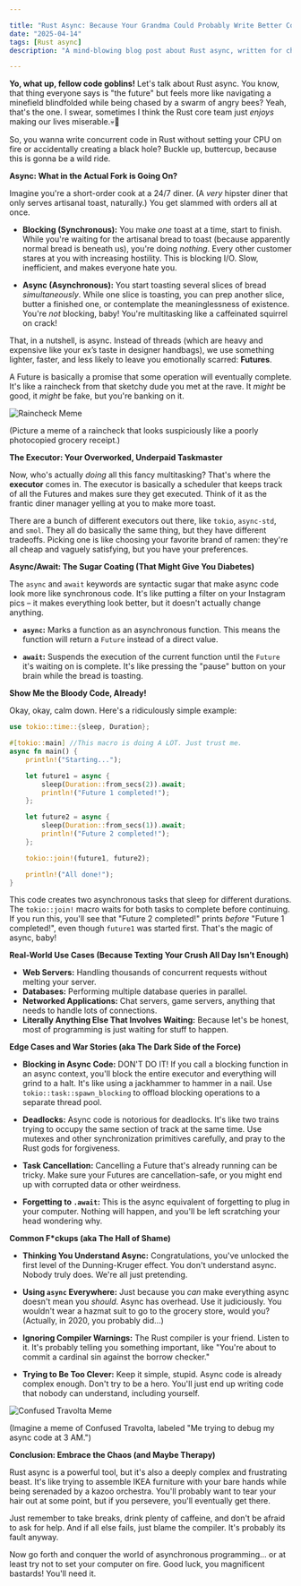 ```yaml
---

title: "Rust Async: Because Your Grandma Could Probably Write Better Concurrent Code in COBOL"
date: "2025-04-14"
tags: [Rust async]
description: "A mind-blowing blog post about Rust async, written for chaotic Gen Z engineers. Prepare to have your brain melted and your existential dread amplified."

---
```


**Yo, what up, fellow code goblins!** Let's talk about Rust async. You know, that thing everyone says is "the future" but feels more like navigating a minefield blindfolded while being chased by a swarm of angry bees? Yeah, that's the one. I swear, sometimes I think the Rust core team just *enjoys* making our lives miserable.💀🙏

So, you wanna write concurrent code in Rust without setting your CPU on fire or accidentally creating a black hole? Buckle up, buttercup, because this is gonna be a wild ride.

**Async: What in the Actual Fork is Going On?**

Imagine you're a short-order cook at a 24/7 diner. (A *very* hipster diner that only serves artisanal toast, naturally.) You get slammed with orders all at once.

*   **Blocking (Synchronous):** You make *one* toast at a time, start to finish. While you're waiting for the artisanal bread to toast (because apparently normal bread is beneath us), you're doing *nothing*. Every other customer stares at you with increasing hostility. This is blocking I/O. Slow, inefficient, and makes everyone hate you.

*   **Async (Asynchronous):** You start toasting several slices of bread *simultaneously*. While one slice is toasting, you can prep another slice, butter a finished one, or contemplate the meaninglessness of existence. You're *not* blocking, baby! You're multitasking like a caffeinated squirrel on crack!

That, in a nutshell, is async. Instead of threads (which are heavy and expensive like your ex’s taste in designer handbags), we use something lighter, faster, and less likely to leave you emotionally scarred: **Futures**.

A Future is basically a promise that some operation will eventually complete. It's like a raincheck from that sketchy dude you met at the rave. It *might* be good, it *might* be fake, but you're banking on it.

![Raincheck Meme](https://i.imgflip.com/411h6o.jpg)

(Picture a meme of a raincheck that looks suspiciously like a poorly photocopied grocery receipt.)

**The Executor: Your Overworked, Underpaid Taskmaster**

Now, who's actually *doing* all this fancy multitasking? That's where the **executor** comes in. The executor is basically a scheduler that keeps track of all the Futures and makes sure they get executed. Think of it as the frantic diner manager yelling at you to make more toast.

There are a bunch of different executors out there, like `tokio`, `async-std`, and `smol`. They all do basically the same thing, but they have different tradeoffs. Picking one is like choosing your favorite brand of ramen: they're all cheap and vaguely satisfying, but you have your preferences.

**Async/Await: The Sugar Coating (That Might Give You Diabetes)**

The `async` and `await` keywords are syntactic sugar that make async code look more like synchronous code. It's like putting a filter on your Instagram pics – it makes everything look better, but it doesn't actually change anything.

*   **`async`:** Marks a function as an asynchronous function. This means the function will return a `Future` instead of a direct value.

*   **`await`:** Suspends the execution of the current function until the `Future` it's waiting on is complete. It's like pressing the "pause" button on your brain while the bread is toasting.

**Show Me the Bloody Code, Already!**

Okay, okay, calm down. Here's a ridiculously simple example:

```rust
use tokio::time::{sleep, Duration};

#[tokio::main] //This macro is doing A LOT. Just trust me.
async fn main() {
    println!("Starting...");

    let future1 = async {
        sleep(Duration::from_secs(2)).await;
        println!("Future 1 completed!");
    };

    let future2 = async {
        sleep(Duration::from_secs(1)).await;
        println!("Future 2 completed!");
    };

    tokio::join!(future1, future2);

    println!("All done!");
}
```

This code creates two asynchronous tasks that sleep for different durations. The `tokio::join!` macro waits for both tasks to complete before continuing. If you run this, you'll see that "Future 2 completed!" prints *before* "Future 1 completed!", even though `future1` was started first. That's the magic of async, baby!

**Real-World Use Cases (Because Texting Your Crush All Day Isn’t Enough)**

*   **Web Servers:** Handling thousands of concurrent requests without melting your server.
*   **Databases:** Performing multiple database queries in parallel.
*   **Networked Applications:** Chat servers, game servers, anything that needs to handle lots of connections.
*   **Literally Anything Else That Involves Waiting:** Because let's be honest, most of programming is just waiting for stuff to happen.

**Edge Cases and War Stories (aka The Dark Side of the Force)**

*   **Blocking in Async Code:** DON'T DO IT! If you call a blocking function in an async context, you'll block the entire executor and everything will grind to a halt. It's like using a jackhammer to hammer in a nail. Use `tokio::task::spawn_blocking` to offload blocking operations to a separate thread pool.

*   **Deadlocks:** Async code is notorious for deadlocks. It's like two trains trying to occupy the same section of track at the same time. Use mutexes and other synchronization primitives carefully, and pray to the Rust gods for forgiveness.

*   **Task Cancellation:** Cancelling a Future that's already running can be tricky. Make sure your Futures are cancellation-safe, or you might end up with corrupted data or other weirdness.

*   **Forgetting to `.await`:** This is the async equivalent of forgetting to plug in your computer. Nothing will happen, and you'll be left scratching your head wondering why.

**Common F*ckups (aka The Hall of Shame)**

*   **Thinking You Understand Async:** Congratulations, you've unlocked the first level of the Dunning-Kruger effect. You don't understand async. Nobody truly does. We're all just pretending.

*   **Using `async` Everywhere:** Just because you *can* make everything async doesn't mean you *should*. Async has overhead. Use it judiciously. You wouldn't wear a hazmat suit to go to the grocery store, would you? (Actually, in 2020, you probably did…)

*   **Ignoring Compiler Warnings:** The Rust compiler is your friend. Listen to it. It's probably telling you something important, like "You're about to commit a cardinal sin against the borrow checker."

*   **Trying to Be Too Clever:** Keep it simple, stupid. Async code is already complex enough. Don't try to be a hero. You'll just end up writing code that nobody can understand, including yourself.

![Confused Travolta Meme](https://i.kym-cdn.com/entries/icons/original/000/022/802/confusedtravolta.jpg)

(Imagine a meme of Confused Travolta, labeled "Me trying to debug my async code at 3 AM.")

**Conclusion: Embrace the Chaos (and Maybe Therapy)**

Rust async is a powerful tool, but it's also a deeply complex and frustrating beast. It's like trying to assemble IKEA furniture with your bare hands while being serenaded by a kazoo orchestra. You'll probably want to tear your hair out at some point, but if you persevere, you'll eventually get there.

Just remember to take breaks, drink plenty of caffeine, and don't be afraid to ask for help. And if all else fails, just blame the compiler. It's probably its fault anyway.

Now go forth and conquer the world of asynchronous programming… or at least try not to set your computer on fire. Good luck, you magnificent bastards! You'll need it.
